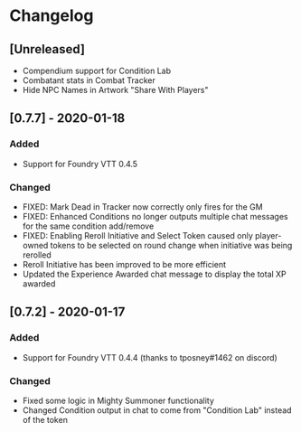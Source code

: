 # Changelog

## [Unreleased]
- Compendium support for Condition Lab
- Combatant stats in Combat Tracker
- Hide NPC Names in Artwork "Share With Players"

## [0.7.7] - 2020-01-18
### Added
- Support for Foundry VTT 0.4.5

### Changed
- FIXED: Mark Dead in Tracker now correctly only fires for the GM
- FIXED: Enhanced Conditions no longer outputs multiple chat messages for the same condition add/remove
- FIXED: Enabling Reroll Initiative and Select Token caused only player-owned tokens to be selected on round change when initiative was being rerolled
- Reroll Initiative has been improved to be more efficient
- Updated the Experience Awarded chat message to display the total XP awarded

## [0.7.2] - 2020-01-17
### Added
- Support for Foundry VTT 0.4.4 (thanks to tposney#1462 on discord)

### Changed
- Fixed some logic in Mighty Summoner functionality
- Changed Condition output in chat to come from "Condition Lab" instead of the token

